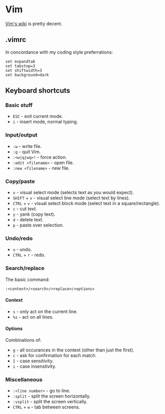 # Vim


[Vim's wiki](http://vim.wikia.com/) is pretty decent.


## .vimrc


In concordance with my coding style preferrations:

    set expandtab
    set tabstop=3
    set shiftwidth=3
    set background=dark


## Keyboard shortcuts


### Basic stuff

* `ESC` - exit current mode.
* `i` - insert mode, normal typing.

### Input/output

* `:w` - write file.
* `:q` - quit Vim.
* `:<w|q|wq>!` - force action.
* `:edit <filename>` - open file.
* `:new <filename>` - new file.

### Copy/paste

* `v` - visual select mode (selects text as you would expect).
* `SHIFT` + `v` - visual select line mode (select text by lines).
* `CTRL` + `v` - visual select block mode (select text in a square/rectangle).
* `c` - cut text.
* `y` - yank (copy text).
* `d` - delete text.
* `p` - paste over selection.

### Undo/redo

* `u` - undo.
* `CTRL` + `r` - redo.

### Search/replace

The basic command:

    :<context>/<search>/<replace>/<options>

#### Context

* `s` - only act on the current line.
* `%s` - act on all lines.

#### Options

Combinations of:

* `g` - all occurances in the context (other than just the first).
* `c` - ask for confirmation for each match.
* `I` - case sensitivity.
* `i` - case insenstivity.


### Miscellaneous


* `:<line number>` - go to line.
* `:split` - split the screen horizontally.
* `:vsplit` - split the screen vertically.
* `CTRL` + `w` - tab between screens.

